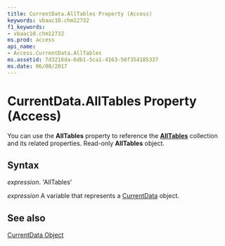 ```yaml
---
title: CurrentData.AllTables Property (Access)
keywords: vbaac10.chm12732
f1_keywords:
- vbaac10.chm12732
ms.prod: access
api_name:
- Access.CurrentData.AllTables
ms.assetid: 7d3216da-6db1-5ca1-4163-56f354185337
ms.date: 06/08/2017
---
```



# CurrentData.AllTables Property (Access)

You can use the  **AllTables** property to reference the **[AllTables](Access.AllTables.md)** collection and its related properties. Read-only **AllTables** object.


## Syntax

 _expression_. 'AllTables'

 _expression_ A variable that represents a [CurrentData](./Access.CurrentData.md) object.


## See also


[CurrentData Object](Access.CurrentData.md)

